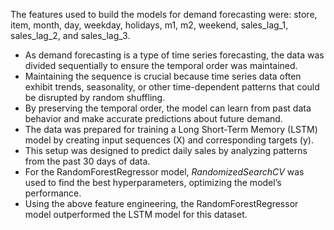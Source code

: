 The features used to build the models for demand forecasting were: store, item, month, day, weekday, holidays, m1, m2, weekend, sales_lag_1, sales_lag_2, and sales_lag_3.
- As demand forecasting is a type of time series forecasting, the data was divided sequentially to ensure the temporal order was maintained.
- Maintaining the sequence is crucial because time series data often exhibit trends, seasonality, or other time-dependent patterns that could be disrupted by random shuffling.
- By preserving the temporal order, the model can learn from past data behavior and make accurate predictions about future demand.
- The data was prepared for training a Long Short-Term Memory (LSTM) model by creating input sequences (X) and corresponding targets (y).
- This setup was designed to predict daily sales by analyzing patterns from the past 30 days of data.
- For the RandomForestRegressor model, *RandomizedSearchCV* was used to find the best hyperparameters, optimizing the model’s performance.
- Using the above feature engineering, the RandomForestRegressor model outperformed the LSTM model for this dataset.
